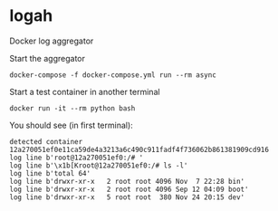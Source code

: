 # logah
Docker log aggregator

Start the aggregator
```
docker-compose -f docker-compose.yml run --rm async
```

Start a test container in another terminal
```
docker run -it --rm python bash
```

You should see (in first terminal):
```
detected container 12a270051ef0e11ca59de4a3213a6c490c911fadf4f736062b861381909cd916
log line b'root@12a270051ef0:/# '
log line b'\x1b[Kroot@12a270051ef0:/# ls -l'
log line b'total 64'
log line b'drwxr-xr-x   2 root root 4096 Nov  7 22:28 bin'
log line b'drwxr-xr-x   2 root root 4096 Sep 12 04:09 boot'
log line b'drwxr-xr-x   5 root root  380 Nov 24 20:15 dev'
```

